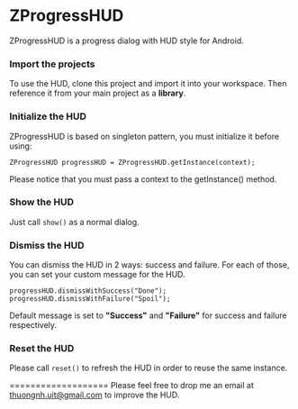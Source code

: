 ZProgressHUD
============

ZProgressHUD is a progress dialog with HUD style for Android.

### Import the projects
To use the HUD, clone this project and import it into your workspace. Then reference it from your main project as a **library**.

### Initialize the HUD
ZProgressHUD is based on singleton pattern, you must initialize it before using:

`
ZProgressHUD progressHUD = ZProgressHUD.getInstance(context);
`

Please notice that you must pass a context to the getInstance() method.

### Show the HUD
Just call `show()` as a normal dialog.

### Dismiss the HUD
You can dismiss the HUD in 2 ways: success and failure. For each of those, you can set your custom message for the HUD.

`progressHUD.dismissWithSuccess("Done");
progressHUD.dismissWithFailure("Spoil");
`

Default message is set to __"Success"__ and __"Failure"__ for success and failure respectively.

### Reset the HUD
Please call `reset()` to refresh the HUD in order to reuse the same instance.

===================
Please feel free to drop me an email at [thuongnh.uit@gmail.com](thuongnh.uit@gmail.com) to improve the HUD.